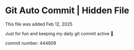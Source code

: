 # Git Auto Commit | Hidden File

This file was added Feb 12, 2025

Just for fun and keeping my daily git commit active 🤪

commit number: 444809
